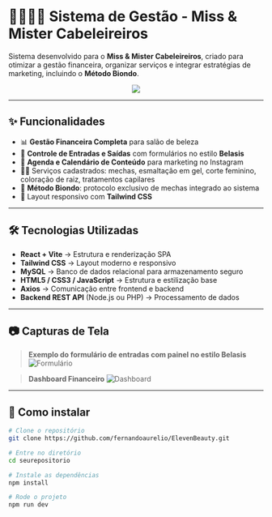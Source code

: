 # 💇‍♀️💇‍♂️ Sistema de Gestão - Miss & Mister Cabeleireiros

Sistema desenvolvido para o **Miss & Mister Cabeleireiros**, criado para otimizar a gestão financeira, organizar serviços e integrar estratégias de marketing, incluindo o **Método Biondo**.

<p align="center">
  <img src="https://skillicons.dev/icons?i=react,vite,bootstrap,mysql,html,css,js" />
</p>

---

## ✨ Funcionalidades

- 📊 **Gestão Financeira Completa** para salão de beleza
- 🧾 **Controle de Entradas e Saídas** com formulários no estilo **Belasis**
- 📅 **Agenda e Calendário de Conteúdo** para marketing no Instagram
- 💇‍♀️ Serviços cadastrados: mechas, esmaltação em gel, corte feminino, coloração de raiz, tratamentos capilares
- 💎 **Método Biondo**: protocolo exclusivo de mechas integrado ao sistema
- 📱 Layout responsivo com **Tailwind CSS**

---

## 🛠️ Tecnologias Utilizadas

- **React + Vite** → Estrutura e renderização SPA
- **Tailwind CSS** → Layout moderno e responsivo
- **MySQL** → Banco de dados relacional para armazenamento seguro
- **HTML5 / CSS3 / JavaScript** → Estrutura e estilização base
- **Axios** → Comunicação entre frontend e backend
- **Backend REST API** (Node.js ou PHP) → Processamento de dados

---

## 📷 Capturas de Tela

> **Exemplo do formulário de entradas com painel no estilo Belasis**
![Formulário](./docs/form-entradas.png)

> **Dashboard Financeiro**
![Dashboard](./docs/dashboard.png)

---

## 🚀 Como instalar

```bash
# Clone o repositório
git clone https://github.com/fernandoaurelio/ElevenBeauty.git

# Entre no diretório
cd seurepositorio

# Instale as dependências
npm install

# Rode o projeto
npm run dev
